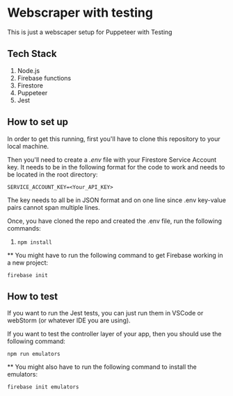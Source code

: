 # Webscraper with testing

This is just a webscaper setup for Puppeteer with Testing

## Tech Stack

1. Node.js
2. Firebase functions
3. Firestore
4. Puppeteer
5. Jest

## How to set up

In order to get this running, first you'll have to clone this repository to your local machine.

Then you'll need to create a *.env* file with your Firestore Service Account key. It needs to be in the following format for the code to work and needs to be located in the root directory:

`SERVICE_ACCOUNT_KEY=<Your_API_KEY>`

The key needs to all be in JSON format and on one line since .env key-value pairs cannot span multiple lines. 

Once, you have cloned the repo and created the .env file, run the following commands:
1. `npm install`

** You might have to run the following command to get Firebase working in a new project:

`firebase init`

## How to test

If you want to run the Jest tests, you can just run them in VSCode or webStorm (or whatever IDE you are using).

If you want to test the controller layer of your app, then you should use the following command:

`npm run emulators`

** You might also have to run the following command to install the emulators:

`firebase init emulators`